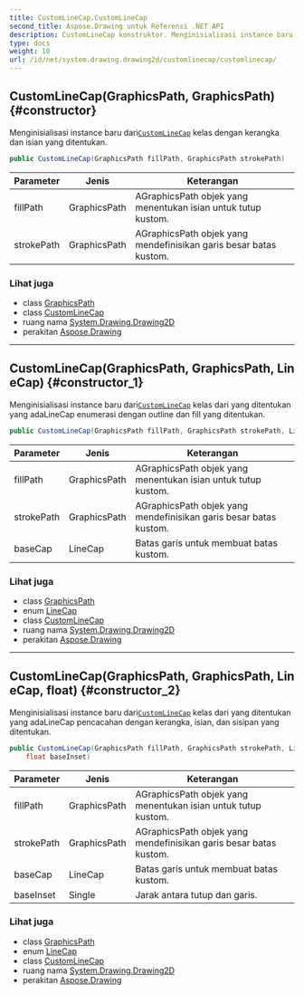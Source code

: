 ```yaml
---
title: CustomLineCap.CustomLineCap
second_title: Aspose.Drawing untuk Referensi .NET API
description: CustomLineCap konstruktor. Menginisialisasi instance baru dariCustomLineCap kelas dengan kerangka dan isian yang ditentukan.
type: docs
weight: 10
url: /id/net/system.drawing.drawing2d/customlinecap/customlinecap/
---
```

## CustomLineCap(GraphicsPath, GraphicsPath) {#constructor}

Menginisialisasi instance baru dari[`CustomLineCap`](../) kelas dengan kerangka dan isian yang ditentukan.

```csharp
public CustomLineCap(GraphicsPath fillPath, GraphicsPath strokePath)
```

| Parameter | Jenis | Keterangan |
| --- | --- | --- |
| fillPath | GraphicsPath | AGraphicsPath objek yang menentukan isian untuk tutup kustom. |
| strokePath | GraphicsPath | AGraphicsPath objek yang mendefinisikan garis besar batas kustom. |

### Lihat juga

* class [GraphicsPath](../../graphicspath/)
* class [CustomLineCap](../)
* ruang nama [System.Drawing.Drawing2D](../../customlinecap/)
* perakitan [Aspose.Drawing](../../../)

---

## CustomLineCap(GraphicsPath, GraphicsPath, LineCap) {#constructor_1}

Menginisialisasi instance baru dari[`CustomLineCap`](../) kelas dari yang ditentukan yang adaLineCap enumerasi dengan outline dan fill yang ditentukan.

```csharp
public CustomLineCap(GraphicsPath fillPath, GraphicsPath strokePath, LineCap baseCap)
```

| Parameter | Jenis | Keterangan |
| --- | --- | --- |
| fillPath | GraphicsPath | AGraphicsPath objek yang menentukan isian untuk tutup kustom. |
| strokePath | GraphicsPath | AGraphicsPath objek yang mendefinisikan garis besar batas kustom. |
| baseCap | LineCap | Batas garis untuk membuat batas kustom. |

### Lihat juga

* class [GraphicsPath](../../graphicspath/)
* enum [LineCap](../../linecap/)
* class [CustomLineCap](../)
* ruang nama [System.Drawing.Drawing2D](../../customlinecap/)
* perakitan [Aspose.Drawing](../../../)

---

## CustomLineCap(GraphicsPath, GraphicsPath, LineCap, float) {#constructor_2}

Menginisialisasi instance baru dari[`CustomLineCap`](../) kelas dari yang ditentukan yang adaLineCap pencacahan dengan kerangka, isian, dan sisipan yang ditentukan.

```csharp
public CustomLineCap(GraphicsPath fillPath, GraphicsPath strokePath, LineCap baseCap, 
    float baseInset)
```

| Parameter | Jenis | Keterangan |
| --- | --- | --- |
| fillPath | GraphicsPath | AGraphicsPath objek yang menentukan isian untuk tutup kustom. |
| strokePath | GraphicsPath | AGraphicsPath objek yang mendefinisikan garis besar batas kustom. |
| baseCap | LineCap | Batas garis untuk membuat batas kustom. |
| baseInset | Single | Jarak antara tutup dan garis. |

### Lihat juga

* class [GraphicsPath](../../graphicspath/)
* enum [LineCap](../../linecap/)
* class [CustomLineCap](../)
* ruang nama [System.Drawing.Drawing2D](../../customlinecap/)
* perakitan [Aspose.Drawing](../../../)


